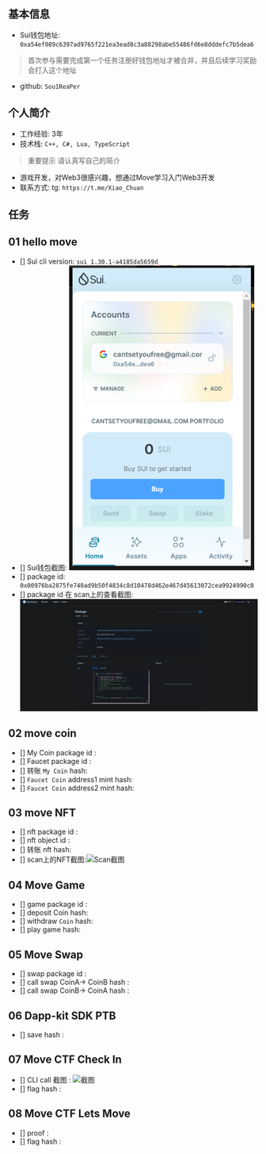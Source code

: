## 基本信息
- Sui钱包地址: `0xa54ef089c6397ad9765f221ea3ead8c3a88298abe55486fd6e8dddefc7b5dea6`
> 首次参与需要完成第一个任务注册好钱包地址才被合并，并且后续学习奖励会打入这个地址
- github: `Sou1ReaPer`

## 个人简介
- 工作经验: 3年
- 技术栈: `C++, C#, Lua, TypeScript` 
> 重要提示 请认真写自己的简介
- 游戏开发，对Web3很感兴趣，想通过Move学习入门Web3开发
- 联系方式: tg: `https://t.me/Xiao_Chuan` 

## 任务

##   01 hello move  
- [] Sui cli version: `sui 1.30.1-a4185da5659d`
- [] Sui钱包截图: ![Sui钱包截图](./images/SuiWallet.png)
- [] package id: `0x00976ba2875fe740ad9b50f4834c8d10478d462e467d45613072cea9924990c0`
- [] package id 在 scan上的查看截图:![Scan截图](./images/Package.png)

##   02 move coin
- [] My Coin package id : 
- [] Faucet package id : 
- [] 转账 `My Coin` hash:
- [] `Faucet Coin` address1 mint hash:
- [] `Faucet Coin` address2 mint hash:

##   03 move NFT
- [] nft package id :
- [] nft object id : 
- [] 转账 nft  hash:
- [] scan上的NFT截图:![Scan截图](./images/你的图片地址)

##   04 Move Game
- [] game package id :
- [] deposit Coin hash:
- [] withdraw `Coin` hash:
- [] play game hash:

##   05 Move Swap
- [] swap package id :
- [] call swap CoinA-> CoinB  hash :
- [] call swap CoinB-> CoinA  hash :

##   06 Dapp-kit SDK PTB
- [] save hash :

##   07 Move CTF Check In
- [] CLI call 截图 : ![截图](./images/你的图片地址)
- [] flag hash :

##   08 Move CTF Lets Move
- [] proof : 
- [] flag hash :
